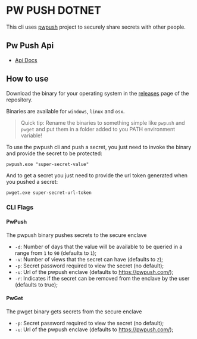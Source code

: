 # PW PUSH DOTNET

This cli uses [pwpush](https://pwpush.com/) project to securely share secrets with other people.

## Pw Push Api

* [Api Docs](https://pwpush.com/api)

## How to use
Download the binary for your operating system in the [releases](https://github.com/LuccasGianesini/pwpush-dotnet/releases/) page of the repository.

Binaries are available for `windows`, `linux` and `osx`.

> Quick tip: Rename the binaries to something simple like `pwpush` and `pwget` and put them in a folder added to you PATH environment variable! 

To use the pwpush cli and push a secret, you just need to invoke the binary and provide the secret to be protected:

`pwpush.exe "super-secret-value"`

And to get a secret you just need to provide the url token generated when you pushed a secret:

`pwget.exe super-secret-url-token`

### CLI Flags

#### PwPush

The pwpush binary pushes secrets to the secure enclave

* `-d`: Number of days that the value will be available to be queried in a range from `1` to `90` (defaults to `1`);
* `-v`: Number of views that the secret can have (defaults to `2`);
* `-p`: Secret password required to view the secret (no default);
* `-u`: Url of the pwpush enclave (defaults to https://pwpush.com/);
* `-r`: Indicates if the secret can be removed from the enclave by the user (defaults to true);

#### PwGet

The pwget binary gets secrets from the secure enclave

* `-p`: Secret password required to view the secret (no default);
* `-u`: Url of the pwpush enclave (defaults to https://pwpush.com/);
